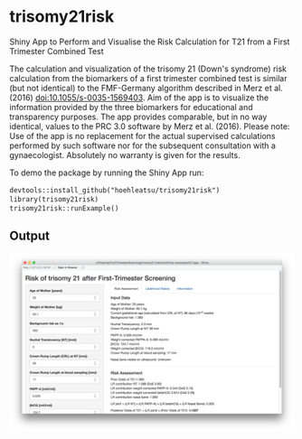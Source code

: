# trisomy21risk
Shiny App to Perform and Visualise the Risk Calculation for T21 from a First Trimester Combined Test 

The calculation and visualization of the trisomy 21 (Down's syndrome) risk calculation from the biomarkers of a first trimester combined test is similar (but not identical) to the FMF-Germany algorithm described in Merz et al. (2016) <doi:10.1055/s-0035-1569403>. Aim of the  app is to visualize the information provided by the three biomarkers for educational and transparency purposes. The app provides comparable, but in no way identical, values to the PRC 3.0 software by Merz et al. (2016). Please note: Use of the app is no replacement for the actual supervised calculations performed by such software nor for the subsequent consultation with a gynaecologist. Absolutely no warranty is given for the results.

To demo the package by running the Shiny App run:

    devtools::install_github("hoehleatsu/trisomy21risk")
    library(trisomy21risk)
    trisomy21risk::runExample()
    
## Output

![Screenshot of the Shiny App](shinyapp.png)
